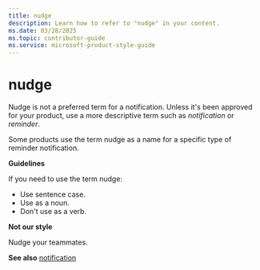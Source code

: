```yaml
---
title: nudge
description: Learn how to refer to "nudge" in your content.
ms.date: 03/28/2025
ms.topic: contributor-guide
ms.service: microsoft-product-style-guide
---
```


# nudge

Nudge is not a preferred term for a notification. Unless it's been approved for your product, use a more descriptive term such as *notification* or *reminder*.

Some products use the term nudge as a name for a specific type of reminder notification. 

**Guidelines**

If you need to use the term nudge:

- Use sentence case. 
- Use as a noun.
- Don't use as a verb.

**Not our style**

Nudge your teammates.

**See also** [notification](~/a_z_names_terms/n/notification.md)
